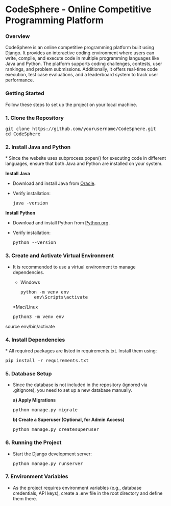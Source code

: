 <h1>CodeSphere - Online Competitive Programming Platform </h1>
<h3>Overview</h3>
<p>
CodeSphere is an online competitive programming platform built using Django. It provides an interactive coding environment where users can write, compile, and execute 
code in multiple programming languages like Java and Python. The platform supports coding challenges, contests, user rankings, and problem submissions. Additionally, 
it offers real-time code execution, test case evaluations, and a leaderboard system to track user performance.
</p>

<h3>Getting Started</h3>
<p>
Follow these steps to set up the project on your local machine.
<h3><b>1. Clone the Repository</b></h3>
  
<pre>
git clone https://github.com/yourusername/CodeSphere.git
cd CodeSphere
</pre>

<h3><b>2. Install Java and Python</b></h3>
* Since the website uses subprocess.popen() for executing code in different languages, ensure that both Java and Python are installed on your system.

<b>Install Java</b>
* Download and install Java from [Oracle](https://www.oracle.com/java/technologies/downloads/?er=221886).
* Verify installation:

  <pre>java -version</pre>

<b>Install Python</b>
* Download and install Python from [Python.org](https://www.python.org/downloads/).
* Verify installation:

  <pre>python --version</pre>

<h3><b>3. Create and Activate Virtual Environment</b></h3>

* It is recommended to use a virtual environment to manage dependencies.<br>
  * Windows

    <pre>python -m venv env
         env\Scripts\activate</pre>

  *Mac/Linux

    <pre>python3 -m venv env
source env/bin/activate</pre>

<h3><b>4. Install Dependencies</b></h3>
* All required packages are listed in requirements.txt. Install them using:

  <pre>pip install -r requirements.txt</pre>

<h3><b>5. Database Setup</b></h3>

* Since the database is not included in the repository (ignored via .gitignore), you need to set up a new database manually.

  <b>a) Apply Migrations</b>

  <pre>python manage.py migrate</pre>

  <b>b) Create a Superuser (Optional, for Admin Access)</b>

  <pre>python manage.py createsuperuser</pre>

<h3><b>6. Running the Project</b></h3>

* Start the Django development server:

  <pre>python manage.py runserver</pre>

<h3><b>7. Environment Variables</b></h3>

* As the project requires environment variables (e.g., database credentials, API keys), create a .env file in the root directory and define them there.

</p>
